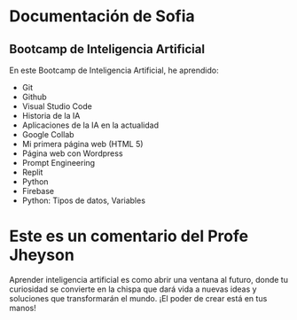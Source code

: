 # Documentación de Sofia
## Bootcamp de Inteligencia Artificial

En este Bootcamp de Inteligencia Artificial, he aprendido:

* Git
* Github
* Visual Studio Code 
* Historia de la IA
* Aplicaciones de la IA en la actualidad 
* Google Collab
* Mi primera página web (HTML 5)
* Página web con Wordpress
* Prompt Engineering 
* Replit
* Python
* Firebase
* Python: Tipos de datos, Variables

# Este es un comentario del Profe Jheyson

Aprender inteligencia artificial es como abrir una ventana al futuro, donde tu curiosidad se convierte en la chispa que dará vida a nuevas ideas y soluciones que transformarán el mundo. ¡El poder de crear está en tus manos!

